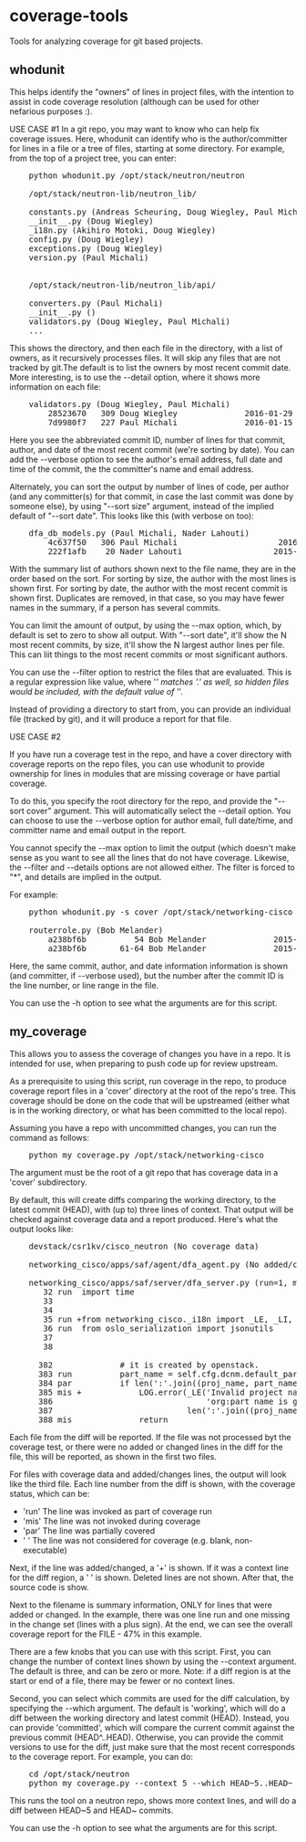 coverage-tools
==============

Tools for analyzing coverage for git based projects.

whodunit
--------

This helps identify the "owners" of lines in project files, with the intention
to assist in code coverage resolution (although can be used for other nefarious
purposes :).

USE CASE #1
In a git repo, you may want to know who can help fix coverage issues. Here,
whodunit can identify who is the author/committer for lines in a file or
a tree of files, starting at some directory. For example, from the top of a
project tree, you can enter:

<pre>
    python whodunit.py /opt/stack/neutron/neutron

    /opt/stack/neutron-lib/neutron_lib/

    constants.py (Andreas Scheuring, Doug Wiegley, Paul Michali, Li Ma, Abhishek Raut)
    __init__.py (Doug Wiegley)
    _i18n.py (Akihiro Motoki, Doug Wiegley)
    config.py (Doug Wiegley)
    exceptions.py (Doug Wiegley)
    version.py (Paul Michali)


    /opt/stack/neutron-lib/neutron_lib/api/

    converters.py (Paul Michali)
    __init__.py ()
    validators.py (Doug Wiegley, Paul Michali)
    ...
</pre>

This shows the directory, and then each file in the directory, with a list of
owners, as it recursively processes files. It will skip any files that are not
tracked by git.The default is to list the owners by most recent commit date.
More interesting, is to use the --detail option, where it shows more information
on each file:

<pre>
    validators.py (Doug Wiegley, Paul Michali)
        28523670   309 Doug Wiegley              2016-01-29
        7d9980f7   227 Paul Michali              2016-01-15
</pre>

Here you see the abbreviated commit ID, number of lines for that commit,
author, and date of the most recent commit (we're sorting by date). You
can add the --verbose option to see the author's email address, full date
and time  of the commit, the the committer's name and email address.

Alternately, you can sort the output by number of lines of code, per author
(and any committer(s) for that commit, in case the last commit was done
by someone else), by using "--sort size" argument, instead of the implied
default of "--sort date". This looks like this (with verbose on too):

<pre>
    dfa_db_models.py (Paul Michali, Nader Lahouti)
        4c637f50   306 Paul Michali <paul@example.com>                    2016-02-12 10:46:20 +0000 Sam Betts <sam@example.com>
        222f1afb    20 Nader Lahouti <nader@example.com>                  2015-10-06 09:51:26 -0700 Nader Lahouti <nadar@example.com>
</pre>

With the summary list of authors shown next to the file name, they are
in the order based on the sort. For sorting by size, the author with
the most lines is shown first. For sorting by date, the author with
the most recent commit is shown first. Duplicates are removed, in that
case, so you may have fewer names in the summary, if a person has
several commits.

You can limit the amount of output, by using the --max option,
which, by default is set to zero to show all output. With "--sort date",
it'll show the N most recent commits, by size, it'll show the N largest
author lines per file. This can liit things to the most recent commits
or most significant authors.

You can use the --filter option to restrict the files that are evaluated.
This is a regular expression like value, where '*' matches '.' as well,
so hidden files would be included, with the default value of '*'.

Instead of providing a directory to start from, you can provide an
individual file (tracked by git), and it will produce a report for that
file.


USE CASE #2

If you have run a coverage test in the repo, and have a cover directory
with coverage reports on the repo files, you can use whodunit to provide
ownership for lines in modules that are missing coverage or have partial
coverage.

To do this, you specify the root directory for the repo, and provide
the "--sort cover" argument. This will automatically select the --detail
option. You can choose to use the --verbose option for author email,
full date/time, and committer name and email output in the report.

You cannot specify the --max option to limit the output (which doesn't
make sense as you want to see all the lines that do not have coverage.
Likewise, the --filter and --details options are not allowed either.
The filter is forced to "*", and details are implied in the output.

For example:
<pre>
    python whodunit.py -s cover /opt/stack/networking-cisco

    routerrole.py (Bob Melander)
        a238bf6b          54 Bob Melander              2015-10-13
        a238bf6b       61-64 Bob Melander              2015-10-13
</pre>

Here, the same commit, author, and date information information is shown
(and committer, if --verbose used), but the number after the commit ID is
the line number, or line range in the file.

You can use the -h option to see what the arguments are for this script.


my_coverage
-----------

This allows you to assess the coverage of changes you have in a repo. It
is intended for use, when preparing to push code up for review upstream.

As a prerequisite to using this script, run coverage in the repo, to
produce coverage report files in a 'cover' directory at the root of the
repo's tree. This coverage should be done on the code that will be
upstreamed (either what is in the working directory, or what has been
committed to the local repo).

Assuming you have a repo with uncommitted changes, you can run the command
as follows:

<pre>
    python my_coverage.py /opt/stack/networking-cisco
</pre>

The argument must be the root of a git repo that has coverage data in a
'cover' subdirectory.

By default, this will create diffs comparing the working directory, to the
latest commit (HEAD), with (up to) three lines of context. That output will
be checked against coverage data and a report produced. Here's what the
output looks like:

<pre>
    devstack/csr1kv/cisco_neutron (No coverage data)

    networking_cisco/apps/saf/agent/dfa_agent.py (No added/changed lines)

    networking_cisco/apps/saf/server/dfa_server.py (run=1, mis=1, par=0, ign=0) 47%
       32 run  import time
       33      
       34      
       35 run +from networking_cisco._i18n import _LE, _LI, _LW
       36 run  from oslo_serialization import jsonutils
       37      
       38      
    
      382              # it is created by openstack.
      383 run          part_name = self.cfg.dcnm.default_partition_name
      384 par          if len(':'.join((proj_name, part_name))) > 32:
      385 mis +            LOG.error(_LE('Invalid project name length: %s. The length of '
      386                                'org:part name is greater than 32'),
      387                            len(':'.join((proj_name, part_name))))
      388 mis              return
</pre>

Each file from the diff will be reported. If the file was not processed
byt the coverage test, or there were no added or changed lines in the
diff for the file, this will be reported, as shown in the first two files.

For files with coverage data and added/changes lines, the output will
look like the third file. Each line number from the diff is shown, with
the coverage status, which can be:

- 'run'  The line was invoked as part of coverage run
- 'mis'  The line was not invoked during coverage
- 'par'  The line was partially covered
- '   '  The line was not considered for coverage (e.g. blank, non-executable)

Next, if the line was added/changed, a '+' is shown. If it was a context line
for the diff region, a ' ' is shown. Deleted lines are not shown. After that,
the source code is show.

Next to the filename is summary information, ONLY for lines that were added
or changed. In the example, there was one line run and one missing in the
change set (lines with a plus sign). At the end, we can see the overall
coverage report for the FILE - 47% in this example.

There are a few knobs that you can use with this script. First, you can change
the number of context lines shown by using the --context argument. The default
is three, and can be zero or more. Note: if a diff region is at the start or
end of a file, there may be fewer or no context lines.

Second, you can select which commits are used for the diff calculation, by
specifying the --which argument. The default is 'working', which will do a
diff between the working directory and latest commit (HEAD). Instead, you can
provide 'committed', which will compare the current commit against the
previous commit (HEAD^..HEAD). Otherwise, you can provide the commit versions
to use for the diff, just make sure that the most recent corresponds to the
coverage report. For example, you can do:

<pre>
    cd /opt/stack/neutron
    python my_coverage.py --context 5 --which HEAD~5..HEAD~ .
</pre>

This runs the tool on a neutron repo, shows more context lines, and will
do a diff between HEAD~5 and HEAD~ commits.

You can use the -h option to see what the arguments are for this script.
